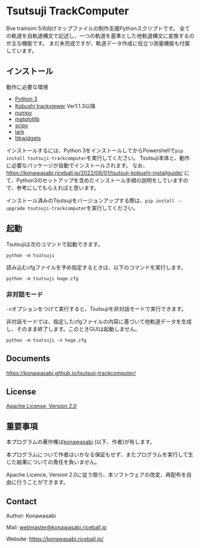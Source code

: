 # Tsutsuji TrackComputer

Bve trainsim 5/6向けマップファイルの制作支援Pythonスクリプトです。
全ての軌道を自軌道構文で記述し、一つの軌道を基準とした他軌道構文に変換するのが主な機能です。
まだ未完成ですが、軌道データ作成に役立つ測量機能も付属しています。

## インストール

動作に必要な環境

- [Python 3](https://www.python.org/downloads/)
- [Kobushi trackviewer](https://github.com/konawasabi/kobushi-trackviewer) Ver1.1.3以降
- [numpy](https://numpy.org)
- [matplotlib](https://matplotlib.org)
- [scipy](https://www.scipy.org)
- [lark](https://lark-parser.readthedocs.io/en/latest/)
- [ttkwidgets](https://ttkwidgets.readthedocs.io/en/latest/)

インストールするには、Python 3をインストールしてからPowershellで`pip install tsutsuji-trackcomputer`を実行してください。
Tsutsuji本体と、動作に必要なパッケージが自動でインストールされます。
なお、https://konawasabi.riceball.jp/2022/06/01/tsutsuji-kobushi-installguide/ にて、Python3のセットアップを含めたインストール手順の説明をしていますので、参考にしてもらえればと思います。

インストール済みのTsutsujiをバージョンアップする際は、`pip install --upgrade tsutsuji-trackcomputer`を実行してください。

## 起動

Tsutsujiは次のコマンドで起動できます。

```
python -m tsutsuji
```

読み込むcfgファイルを予め指定するときは、以下のコマンドを実行します。

```
python -m tsutsuji hoge.cfg
```

### 非対話モード

`-n`オプションをつけて実行すると、Tsutsujiを非対話モードで実行できます。

非対話モードでは、指定したcfgファイルの内容に基づいて他軌道データを生成し、そのまま終了します。このときGUIは起動しません。

```
python -m tsutsuji -n hoge.cfg
```

## Documents

https://konawasabi.github.io/tsutsuji-trackcomputer/


## License

[Apache License, Version 2.0](LICENSE)

## 重要事項

本プログラムの著作権は[konawasabi](#Contact) (以下、作者)が有します。

本プログラムについて作者はいかなる保証もせず、またプログラムを実行して生じた結果についての責任を負いません。

Apache Licence, Version 2.0に従う限り、本ソフトウェアの改変、再配布を自由に行うことができます。

## Contact

Author: Konawasabi

Mail: webmaster@konawasabi.riceball.jp

Website: https://konawasabi.riceball.jp/
